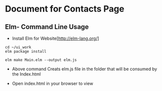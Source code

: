 # Document for Contacts Page 

## Elm-  Command Line Usage 


* Install Elm for Website[http://elm-lang.org/]
```
cd ~/ui_work
elm package install 
```


```
elm make Main.elm --output elm.js 
```
* Above command Creats elm.js file in the folder that will be consumed by the Index.html

* Open index.html in your browser to view